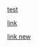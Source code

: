 [test](assets/sass/layout/personal.html)

[link](pictures/edu.html#L7-L17)

[link new](work.html#L41)